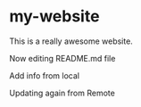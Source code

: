 # my-website

This is a really awesome website.

Now editing README.md file

Add info from local

Updating again from Remote
